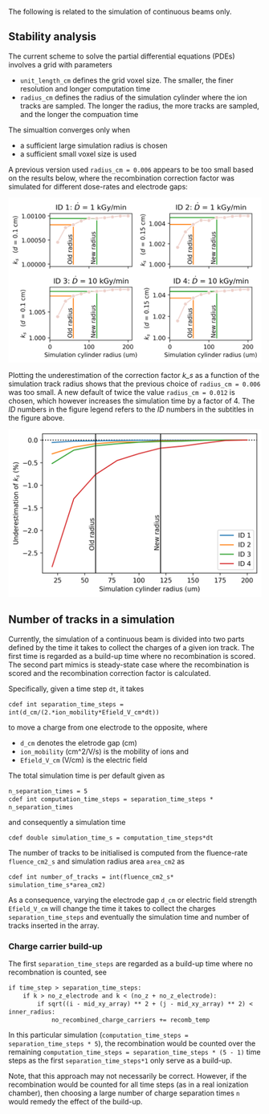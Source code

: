 The following is related to the simulation of continuous beams only.

## Stability analysis

The current scheme to solve the partial differential equations (PDEs) involves a grid with parameters
- ```unit_length_cm``` defines the grid voxel size. The smaller, the finer resolution and longer computation time
- ```radius_cm``` defines the radius of the simulation cylinder where the ion tracks are sampled. The longer the radius, the more tracks are sampled, and the longer the compuation time

The simualtion converges only when 
- a sufficient large simulation radius is chosen
- a sufficient small voxel size is used  

A previous version used ```radius_cm = 0.006``` appears to be too small based on the results below, where the recombination correction factor was simulated for different dose-rates and electrode gaps:

![Underestimation](figures/convergence_plot.png)

Plotting the underestimation of the correction factor *k_s* as a function of the simulation track radius shows that the previous choice of ```radius_cm = 0.006``` was too small. A new default of twice the value ```radius_cm = 0.012``` is chosen, which however increases the simulation time by a factor of 4. The *ID* numbers in the figure legend refers to the *ID* numbers in the subtitles in the figure above.

![Underestimation](figures/Underestimation_plot.png)




## Number of tracks in a simulation
Currently, the simulation of a continuous beam is divided into two parts defined by the time it takes to collect the charges of a given ion track. The first time is regarded as a build-up time where no recombination is scored. The second part mimics is steady-state case where the recombination is scored and the recombination correction factor is calculated.

Specifically, given a time step ```dt```, it takes  
```
cdef int separation_time_steps = int(d_cm/(2.*ion_mobility*Efield_V_cm*dt))  
```  
to move a charge from one electrode to the opposite, where 
- ```d_cm``` denotes the eletrode gap (cm)
- ```ion_mobility``` (cm^2/V/s) is the mobility of ions and 
- ```Efield_V_cm``` (V/cm) is the electric field

The total simulation time is per default given as 
```
n_separation_times = 5
cdef int computation_time_steps = separation_time_steps * n_separation_times
```
and consequently a simulation time
```
cdef double simulation_time_s = computation_time_steps*dt
```
The number of tracks to be initialised is computed from the fluence-rate ```fluence_cm2_s``` and simulation radius area ```area_cm2``` as
```
cdef int number_of_tracks = int(fluence_cm2_s* simulation_time_s*area_cm2)
```
As a consequence, varying the electrode gap ```d_cm``` or electric field strength ```Efield_V_cm``` will change the time it takes to collect the charges ```separation_time_steps``` and eventually the simulation time and number of tracks inserted in the array.


### Charge carrier build-up
The first ```separation_time_steps``` are regarded as a build-up time where no recombnation is counted, see
```
if time_step > separation_time_steps:
    if k > no_z_electrode and k < (no_z + no_z_electrode):
        if sqrt((i - mid_xy_array) ** 2 + (j - mid_xy_array) ** 2) < inner_radius:
            no_recombined_charge_carriers += recomb_temp
```
In this particular simulation (```computation_time_steps = separation_time_steps * 5```), the recombination would be counted over the remaining  ```computation_time_steps = separation_time_steps * (5 - 1)``` time steps as the first ```separation_time_steps*1``` only serve as a build-up.

Note, that this approach may not necessarily be correct. However, if the recombination would be counted for all time steps (as in a real ionization chamber), then choosing a large number of charge separation times ```n``` would remedy the effect of the build-up.

